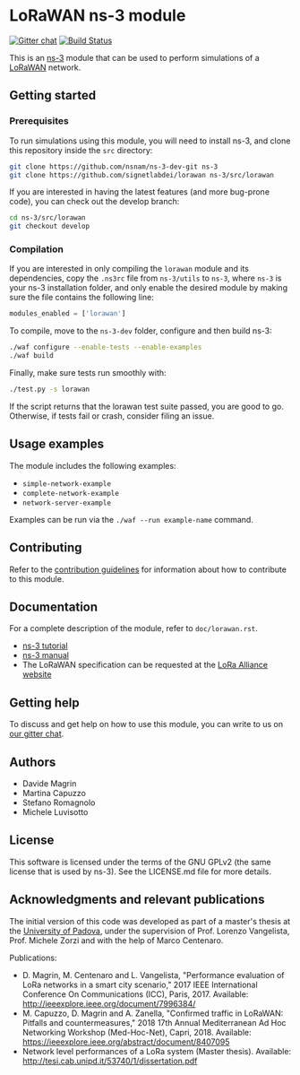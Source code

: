 # LoRaWAN ns-3 module #

[![Gitter chat](https://badges.gitter.im/gitterHQ/gitter.png)](https://gitter.im/ns-3-lorawan)
[![Build Status](https://travis-ci.org/signetlabdei/lorawan.svg?branch=master)](https://travis-ci.org/signetlabdei/lorawan)

This is an [ns-3](https://www.nsnam.org "ns-3 Website") module that can be used
to perform simulations of a [LoRaWAN](http://www.lora-alliance.org/technology
"LoRa Alliance") network.

## Getting started ##

### Prerequisites ###

To run simulations using this module, you will need to install ns-3, and clone
this repository inside the `src` directory:

```bash
git clone https://github.com/nsnam/ns-3-dev-git ns-3
git clone https://github.com/signetlabdei/lorawan ns-3/src/lorawan
```

If you are interested in having the latest features (and more bug-prone code),
you can check out the develop branch:

```bash
cd ns-3/src/lorawan
git checkout develop
```

### Compilation ###

If you are interested in only compiling the `lorawan` module and its
dependencies, copy the `.ns3rc` file from `ns-3/utils` to `ns-3`, where `ns-3`
is your ns-3 installation folder, and only enable the desired module by making
sure the file contains the following line:

```python
modules_enabled = ['lorawan']
```

To compile, move to the `ns-3-dev` folder, configure and then build ns-3:

```bash
./waf configure --enable-tests --enable-examples
./waf build
```

Finally, make sure tests run smoothly with:

```bash
./test.py -s lorawan
```

If the script returns that the lorawan test suite passed, you are good to go.
Otherwise, if tests fail or crash, consider filing an issue.

## Usage examples ##

The module includes the following examples:

- `simple-network-example`
- `complete-network-example`
- `network-server-example`

Examples can be run via the `./waf --run example-name` command.

## Contributing ##

Refer to the [contribution guidelines](.github/CONTRIBUTING.md) for information
about how to contribute to this module.

## Documentation ##

For a complete description of the module, refer to `doc/lorawan.rst`.

- [ns-3 tutorial](https://www.nsnam.org/docs/tutorial/html "ns-3 Tutorial")
- [ns-3 manual](https://www.nsnam.org/docs/manual/html "ns-3 Manual")
- The LoRaWAN specification can be requested at the [LoRa Alliance
  website](http://www.lora-alliance.org)

## Getting help ##

To discuss and get help on how to use this module, you can write to us on [our
gitter chat](https://gitter.im/ns-3-lorawan "lorawan Gitter chat").

## Authors ##

- Davide Magrin
- Martina Capuzzo
- Stefano Romagnolo
- Michele Luvisotto

## License ##

This software is licensed under the terms of the GNU GPLv2 (the same license
that is used by ns-3). See the LICENSE.md file for more details.

## Acknowledgments and relevant publications ##

The initial version of this code was developed as part of a master's thesis at
the [University of Padova](https://unipd.it "Unipd homepage"), under the
supervision of Prof. Lorenzo Vangelista, Prof. Michele Zorzi and with the help
of Marco Centenaro.

Publications:
- D. Magrin, M. Centenaro and L. Vangelista, "Performance evaluation of LoRa
  networks in a smart city scenario," 2017 IEEE International Conference On
  Communications (ICC), Paris, 2017. Available:
  http://ieeexplore.ieee.org/document/7996384/
- M. Capuzzo, D. Magrin and A. Zanella, "Confirmed traffic in LoRaWAN: Pitfalls
  and countermeasures," 2018 17th Annual Mediterranean Ad Hoc Networking
  Workshop (Med-Hoc-Net), Capri, 2018. Available:
  https://ieeexplore.ieee.org/abstract/document/8407095
- Network level performances of a LoRa system (Master thesis). Available:
  http://tesi.cab.unipd.it/53740/1/dissertation.pdf
